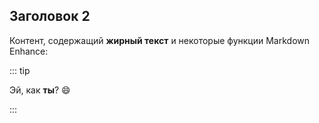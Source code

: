 ## Заголовок 2

Контент, содержащий **жирный текст** и некоторые функции Markdown Enhance:

::: tip

Эй, как **ты**? :smile:

:::
